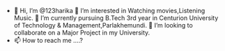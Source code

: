 - 👋 Hi, I’m @123harika
👀 I’m interested in Watching movies,Listening Music.
🌱 I’m currently pursuing B.Tech 3rd year in Centurion University of Technology & Management,Parlakhemundi.
💞️ I’m looking to collaborate on a Major Project in my University.
- 📫 How to reach me ....?

<!---
123harika/123harika is a ✨ special ✨ repository because its `README.md` (this file) appears on your GitHub profile.
You can click the Preview link to take a look at your changes.
--->
